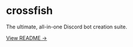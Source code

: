# crossfish
The ultimate, all-in-one Discord bot creation suite.

[View README →](packages/core/README.md)